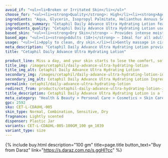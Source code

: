 ```yaml
---
avoid_if: "<ul><li>Broken or Irritated Skin</li></ul>"
choose_for: "<ul><li><strong>Quality</strong>: High</li><li><strong>Age</strong>: Adults (18+).</li><li><strong>Skin Types</strong>: Dry Skin, Sensitive Skin, Rough or Flaky Skin, Normal to Combination Skin.</li><li><strong>Effective For</strong>: Everyday Moisturization.</li></ul>"
ingredients: "Aqua, Glycerin, Isopropyl Palmitate, Helianthus Annuus Seed Oil, Cetearyl Alcohol, Ceteareth-20, Dimethicone, Butyrospermum Parkii Butter, Panthenol, Niacinamide, Tocopheryl Acetate, Sodium PCA, Pantolactone, Glyceryl Stearate, Acrylates/C10-30 Alkyl Acrylate Crosspolymer, Sodium Benzoate, Potassium Sorbate, Citric Acid."
ingredients_summary: "Cetaphil Daily Advance Ultra Hydrating Lotion features key ingredients like <strong>Glycerin</strong> and <strong>Sodium PCA</strong> to attract moisture, <strong>Dimethicone</strong> for smoothness, and <strong>Helianthus Annuus Seed Oil</strong> and <strong>Shea Butter</strong> to deeply nourish. <strong>Niacinamide</strong> and <strong>Panthenol</strong> soothe and improve skin texture, while <strong>Vitamin E</strong> offers antioxidant protection. Together, these ingredients help restore and maintain skin’s hydration and barrier, ideal for dry, sensitive skin."
ingredients_quality: "Cetaphil Daily Advance Ultra Hydrating Lotion uses <strong>high-quality</strong> ingredients like <strong>Glycerin</strong> and <strong>Sodium PCA</strong> to attract moisture, <strong>Dimethicone</strong> for smoothness, and <strong>Shea Butter</strong> and <strong>Helianthus Annuus Seed Oil</strong> for deep nourishment. <strong>Niacinamide</strong>, <strong>Panthenol</strong>, and <strong>Vitamin E</strong> soothe, strengthen, and protect the skin, making it ideal for sensitive, dry skin."
based_skin: "<ul><li><strong>Dry Skin</strong> – Provides intense moisture and helps maintain hydration throughout the day.</li><li><strong>Sensitive Skin</strong> – Formulated to be gentle and soothing, ideal for skin prone to irritation.</li><li><strong>Normal Skin</strong> – Offers balanced hydration without being heavy or greasy.</li><li><strong>Rough or Flaky Skin</strong> – Helps restore softness and smoothness by replenishing the skin’s moisture barrier.</li></ul>"
based_age: "<ul><li><strong>Adults (18+)</strong> – Ideal for all adult skin types, especially dry and sensitive skin.</li><li><strong>Teenagers (13-17)</strong> – Safe for teens with dry or sensitive skin, offering gentle hydration.</li><li><strong>Older Adults (50+)</strong> – Helps maintain skin hydration and supports the skin barrier as skin becomes drier with age.</li></ul>"
usage: "<ul><li>Apply to clean, dry skin.</li><li>Gently massage in circular motions until fully absorbed.</li><li>Use on both face and body for all-over hydration.</li><li>Apply daily, preferably after showering or as needed for moisture boost.</li><li>Can be used both in the morning and at night.</li></ul>"
meta_description: "Cetaphil Daily Advance Ultra Hydrating Lotion provides long-lasting hydration, perfect for dry, sensitive skin, & helps restore moisture for smooth, soft skin."
title: "Cetaphil Daily Advance Ultra Hydrating Lotion"

product_line: Miss a day, and your skin starts to lose the comfort, softness, and protection it depends on.
title_img: /images/cetaphil/daily-advance-ultra-hydrating-lotion
title_img_alt: Cetaphil Daily Advance Ultra Hydrating Lotion
secondary_img: /images/cetaphil/daily-advance-ultra-hydrating-lotion-ingredients-label
secondary_img_alt: Cetaphil Daily Advance Ultra Hydrating Lotion Ingredients Label
permalink: cetaphil/daily-advance-ultra-hydrating-lotion
redirect_from: products/cetaphil-daily-advance-ultra-hydrating-lotion-in-nepal
title_description: Cetaphil Daily Advance Ultra Hydrating Lotion is a lightweight, non-greasy moisturizer designed to intensively hydrate and protect dry skin for 24-hour relief. Infused with glycerin and panthenol, it provides long-lasting moisture while soothing and replenishing the skin’s natural barrier. Fragrance-free and dermatologically tested, this lotion is ideal for sensitive skin and suitable for both face and body. With its gentle formula, it helps improve skin's hydration without irritation, making it perfect for everyday use.
meta_category: "Health & Beauty > Personal Care > Cosmetics > Skin Care > Lotion & Moisturizer"
gpc: 2592
sku: CET-L-CDAUHL-005
skin_type: Normal, Combination, Sensitive, Dry
fragnance: Lightly scented
dispenser: Plastic Jar
variants: CET-L-CDAUHL-005-100GM_100 gm_1039
variant_type: size
---
```

{% include buy.html description="100 gm" title=page.title button_text="Buy from Daraz" link="https://s.daraz.com.np/s.ggHI?cc" %}